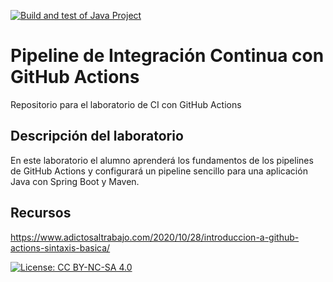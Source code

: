 [![Build and test of Java Project](https://github.com/ETSISI-EMS/ems2024-lab-1-3-ci-github-actions-diegocasero/actions/workflows/main.yml/badge.svg)](https://github.com/ETSISI-EMS/ems2024-lab-1-3-ci-github-actions-diegocasero/actions/workflows/main.yml)

# Pipeline de Integración Continua con GitHub Actions

Repositorio para el laboratorio de CI con GitHub Actions

## Descripción del laboratorio

En este laboratorio el alumno aprenderá los fundamentos de los pipelines de GitHub Actions y configurará un pipeline
sencillo para una aplicación Java con Spring Boot y Maven. 

## Recursos
https://www.adictosaltrabajo.com/2020/10/28/introduccion-a-github-actions-sintaxis-basica/

[![License: CC BY-NC-SA 4.0](https://img.shields.io/badge/License-CC_BY--NC--SA_4.0-lightgrey.svg)](https://creativecommons.org/licenses/by-nc-sa/4.0/)

